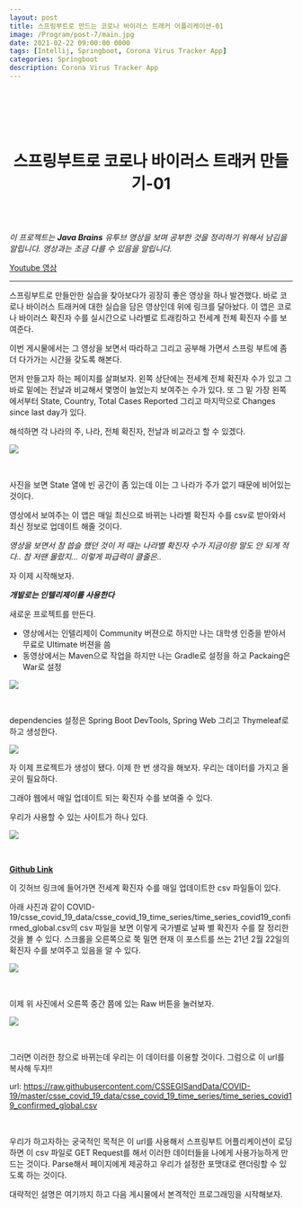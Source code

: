 ```yaml
---
layout: post
title: 스프링부트로 만드는 코로나 바이러스 트래커 어플리케이션-01
image: /Program/post-7/main.jpg
date: 2021-02-22 09:00:00 0000
tags: [Intellij, Springboot, Corona Virus Tracker App]
categories: Springboot
description: Corona Virus Tracker App
---
```


<br><br>
<br><br>

# <center>스프링부트로 코로나 바이러스 트래커 만들기-01</center>

<br><br>

_이 프로젝트는 **Java Brains** 유투브 영상을 보며 공부한 것을 정리하기 위해서 남김을 알립니다. 영상과는 조금 다를 수 있음을 알립니다._

[Youtube 영상](https://www.youtube.com/watch?v=8hjNG9GZGnQ)

---

스프링부트로 만들만한 실습을 찾아보다가 굉장히 좋은 영상을 하나 발견했다. 바로 코로나 바이러스 트래커에 대한 실습을 담은 영상인데 위에 링크를 달아놨다. 이 앱은 코로나 바이러스 확진자 수를 실시간으로 나라별로 트래킹하고 전세계 전체 확진자 수를 보여준다.

이번 게시물에서는 그 영상을 보면서 따라하고 그리고 공부해 가면서 스프링 부트에 좀 더 다가가는 시간을 갖도록 해본다.

먼저 만들고자 하는 페이지를 살펴보자. 왼쪽 상단에는 전세계 전체 확진자 수가 있고 그 바로 밑에는 전날과 비교해서 몇명이 늘었는지 보여주는 수가 있다. 또 그 밑 가장 왼쪽에서부터 State, Country, Total Cases Reported 그리고 마지막으로 Changes since last day가 있다.

해석하면 각 나라의 주, 나라, 전체 확진자, 전날과 비교라고 할 수 있겠다.

![](/images/Program/post-7/2021-02-22-09-58-10.png)

<br>

사진을 보면 State 열에 빈 공간이 좀 있는데 이는 그 나라가 주가 없기 때문에 비어있는 것이다.

영상에서 보여주는 이 앱은 매일 최신으로 바뀌는 나라별 확진자 수를 csv로 받아와서 최신 정보로 업데이트 해줄 것이다.

_영상을 보면서 참 씁슬 했던 것이 저 때는 나라별 확진자 수가 지금이랑 말도 안 되게 적다.. 참 저땐 몰랐지... 이렇게 파급력이 클줄은.._

자 이제 시작해보자.

_**개발로는 인텔리제이를 사용한다**_

새로운 프로젝트를 만든다.

- 영상에서는 인텔리제이 Community 버젼으로 하지만 나는 대학생 인증을 받아서 무료로 Ultimate 버젼을 씀
- 동영상에서는 Maven으로 작업을 하지만 나는 Gradle로 설정을 하고 Packaing은 War로 설정

![](/images/Program/post-7/2021-02-22-10-08-06.png)

<br>

dependencies 설정은 Spring Boot DevTools, Spring Web 그리고 Thymeleaf로 하고 생성한다.

![](/images/Program/post-7/2021-02-22-10-13-09.png)

자 이제 프로젝트가 생성이 됐다. 이제 한 번 생각을 해보자. 우리는 데이터를 가지고 올 곳이 필요하다.

그래야 웹에서 매일 업데이트 되는 확진자 수를 보여줄 수 있다.

우리가 사용할 수 있는 사이트가 하나 있다.

![](/images/Program/post-7/2021-02-22-10-19-17.png)

<br>

**[Github Link](https://github.com/CSSEGISandData/COVID-19)**

이 깃허브 링크에 들어가면 전세계 확진자 수를 매일 업데이트한 csv 파일들이 있다.

아래 사진과 같이 COVID-19/csse_covid_19_data/csse_covid_19_time_series/time_series_covid19_confirmed_global.csv의 csv 파일을 보면 이렇게 국가별로 날짜 별 확진자 수를 잘 정리한 것을 볼 수 있다. 스크롤을 오른쪽으로 쭉 밀면 현재 이 포스트를 쓰는 21년 2월 22일의 확진자 수를 보여주고 있음을 알 수 있다.

![](/images/Program/post-7/2021-02-22-10-22-01.png)

<br>

이제 위 사진에서 오른쪽 중간 쯤에 있는 Raw 버튼을 눌러보자.

![](/images/Program/post-7/2021-02-22-10-28-37.png)

<br>

그러면 이러한 창으로 바뀌는데 우리는 이 데이터를 이용할 것이다. 그럼으로 이 url를 복사해 두자!!

url: https://raw.githubusercontent.com/CSSEGISandData/COVID-19/master/csse_covid_19_data/csse_covid_19_time_series/time_series_covid19_confirmed_global.csv

<br>

우리가 하고자하는 궁국적인 목적은 이 url를 사용해서 스프링부트 어플리케이션이 로딩하면 이 csv 파일로 GET Request를 해서 이러한 데이터들을 나에게 사용가능하게 만드는 것이다. Parse해서 페이지에게 제공하고 우리가 설정한 포맷대로 랜더링할 수 있도록 하는 것이다.

대략적인 설명은 여기까지 하고 다음 게시물에서 본격적인 프로그래밍을 시작해보자.

